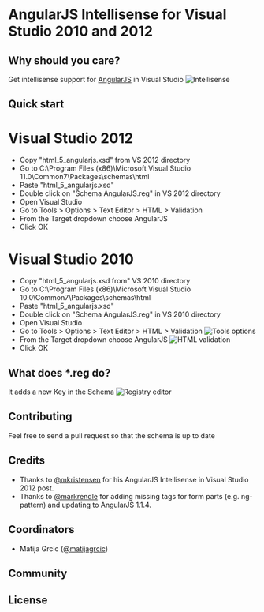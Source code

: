 # AngularJS Intellisense for Visual Studio 2010 and 2012

## Why should you care?
Get intellisense support for [AngularJS](https://github.com/angular/angular.js) in Visual Studio
![Intellisense](https://raw.github.com/matijagrcic/AngularJS-Intellisense-For-Visual-Studio/blob/master/Content/vs-intellisense.png)

## Quick start
# Visual Studio 2012
* Copy "html_5_angularjs.xsd" from VS 2012 directory
* Go to C:\Program Files (x86)\Microsoft Visual Studio 11.0\Common7\Packages\schemas\html 
* Paste "html_5_angularjs.xsd" 
* Double click on "Schema AngularJS.reg" in VS 2012 directory
* Open Visual Studio
* Go to Tools > Options > Text Editor > HTML > Validation
* From the Target dropdown choose AngularJS
* Click OK

# Visual Studio 2010
* Copy "html_5_angularjs.xsd from" VS 2010 directory
* Go to C:\Program Files (x86)\Microsoft Visual Studio 10.0\Common7\Packages\schemas\html 
* Paste "html_5_angularjs.xsd" 
* Double click on "Schema AngularJS.reg" in VS 2010 directory
* Open Visual Studio
* Go to Tools > Options > Text Editor > HTML > Validation
![Tools options](https://raw.github.com/matijagrcic/AngularJS-Intellisense-For-Visual-Studio/blob/master/Content/vs-tools-options.png)
* From the Target dropdown choose AngularJS 
![HTML validation](https://raw.github.com/matijagrcic/AngularJS-Intellisense-For-Visual-Studio/blob/master/Content/vs-html-validation.png)
* Click OK

## What does *.reg do?
It adds a new Key in the Schema
![Registry editor](https://raw.github.com/matijagrcic/AngularJS-Intellisense-For-Visual-Studio/blob/master/Content/registry-editor.png)

## Contributing
Feel free to send a pull request so that the schema is up to date

## Credits
* Thanks to [@mkristensen](http://twitter.com/mkristensen) for his AngularJS Intellisense in Visual Studio 2012 post.
* Thanks to [@markrendle](http://twitter.com/markrendle) for adding missing tags for form parts (e.g. ng-pattern) and updating to AngularJS 1.1.4. 

## Coordinators
* Matija Grcic ([@matijagrcic](https://twitter.com/matijagrcic))

## Community

## License 
